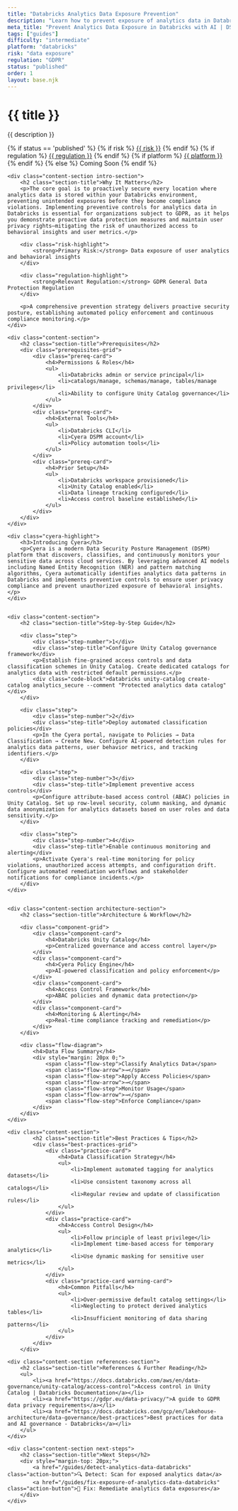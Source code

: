 ```yaml
---
title: "Databricks Analytics Data Exposure Prevention"
description: "Learn how to prevent exposure of analytics data in Databricks environments. Follow step-by-step guidance for GDPR compliance."
meta_title: "Prevent Analytics Data Exposure in Databricks with AI | DSPM Guide"
tags: ["guides"]
difficulty: "intermediate"
platform: "databricks"
risk: "data exposure"
regulation: "GDPR"
status: "published"
order: 1
layout: base.njk
---
```


<div class="container">
    <div class="header">
        <h1>{{ title }}</h1>
        <p>{{ description }}</p>
        <div class="guide-tags-container">
			<div class="guide-tags-wrapper">
		    {% if status == 'published' %}
		        {% if risk %}
		        <a href="/risk/{{ risk | downcase | replace: ' ', '-' }}/" class="guide-tag risk">{{ risk }}</a>
		        {% endif %}
		        {% if regulation %}
		        <a href="/regulation/{{ regulation | downcase | replace: ' ', '-' }}/" class="guide-tag regulation">{{ regulation }}</a>
		        {% endif %}
		        {% if platform %}
		        <a href="/platforms/{{ platform | downcase | replace: ' ', '-' }}/" class="guide-tag platform">{{ platform }}</a>
		        {% endif %}
		    {% else %}
		        <span class="guide-tag coming-soon">Coming Soon</span>
		    {% endif %}
		</div>
		</div>
    </div>

    <div class="content-section intro-section">
        <h2 class="section-title">Why It Matters</h2>
        <p>The core goal is to proactively secure every location where analytics data is stored within your Databricks environment, preventing unintended exposures before they become compliance violations. Implementing preventive controls for analytics data in Databricks is essential for organizations subject to GDPR, as it helps you demonstrate proactive data protection measures and maintain user privacy rights—mitigating the risk of unauthorized access to behavioral insights and user metrics.</p>
        
        <div class="risk-highlight">
            <strong>Primary Risk:</strong> Data exposure of user analytics and behavioral insights
        </div>
        
        <div class="regulation-highlight">
            <strong>Relevant Regulation:</strong> GDPR General Data Protection Regulation
        </div>
        
        <p>A comprehensive prevention strategy delivers proactive security posture, establishing automated policy enforcement and continuous compliance monitoring.</p>
    </div>

    <div class="content-section">
        <h2 class="section-title">Prerequisites</h2>
        <div class="prerequisites-grid">
            <div class="prereq-card">
                <h4>Permissions & Roles</h4>
                <ul>
                    <li>Databricks admin or service principal</li>
                    <li>catalogs/manage, schemas/manage, tables/manage privileges</li>
                    <li>Ability to configure Unity Catalog governance</li>
                </ul>
            </div>
            <div class="prereq-card">
                <h4>External Tools</h4>
                <ul>
                    <li>Databricks CLI</li>
                    <li>Cyera DSPM account</li>
                    <li>Policy automation tools</li>
                </ul>
            </div>
            <div class="prereq-card">
                <h4>Prior Setup</h4>
                <ul>
                    <li>Databricks workspace provisioned</li>
                    <li>Unity Catalog enabled</li>
                    <li>Data lineage tracking configured</li>
                    <li>Access control baseline established</li>
                </ul>
            </div>
        </div>
    </div>
	
    <div class="cyera-highlight">
        <h3>Introducing Cyera</h3>
        <p>Cyera is a modern Data Security Posture Management (DSPM) platform that discovers, classifies, and continuously monitors your sensitive data across cloud services. By leveraging advanced AI models including Named Entity Recognition (NER) and pattern matching algorithms, Cyera automatically identifies analytics data patterns in Databricks and implements preventive controls to ensure user privacy compliance and prevent unauthorized exposure of behavioral insights.</p>
    </div>
	

    <div class="content-section">
        <h2 class="section-title">Step-by-Step Guide</h2>
        
        <div class="step">
            <div class="step-number">1</div>
            <div class="step-title">Configure Unity Catalog governance framework</div>
            <p>Establish fine-grained access controls and data classification schemes in Unity Catalog. Create dedicated catalogs for analytics data with restricted default permissions.</p>
            <div class="code-block">databricks unity-catalog create-catalog analytics_secure --comment "Protected analytics data catalog"</div>
        </div>

        <div class="step">
            <div class="step-number">2</div>
            <div class="step-title">Deploy automated classification policies</div>
            <p>In the Cyera portal, navigate to Policies → Data Classification → Create New. Configure AI-powered detection rules for analytics data patterns, user behavior metrics, and tracking identifiers.</p>
        </div>

        <div class="step">
            <div class="step-number">3</div>
            <div class="step-title">Implement preventive access controls</div>
            <p>Configure attribute-based access control (ABAC) policies in Unity Catalog. Set up row-level security, column masking, and dynamic data anonymization for analytics datasets based on user roles and data sensitivity.</p>
        </div>

        <div class="step">
            <div class="step-number">4</div>
            <div class="step-title">Enable continuous monitoring and alerting</div>
            <p>Activate Cyera's real-time monitoring for policy violations, unauthorized access attempts, and configuration drift. Configure automated remediation workflows and stakeholder notifications for compliance incidents.</p>
        </div>
    </div>


    <div class="content-section architecture-section">
        <h2 class="section-title">Architecture & Workflow</h2>
        
        <div class="component-grid">
            <div class="component-card">
                <h4>Databricks Unity Catalog</h4>
                <p>Centralized governance and access control layer</p>
            </div>
            <div class="component-card">
                <h4>Cyera Policy Engine</h4>
                <p>AI-powered classification and policy enforcement</p>
            </div>
            <div class="component-card">
                <h4>Access Control Framework</h4>
                <p>ABAC policies and dynamic data protection</p>
            </div>
            <div class="component-card">
                <h4>Monitoring & Alerting</h4>
                <p>Real-time compliance tracking and remediation</p>
            </div>
        </div>

        <div class="flow-diagram">
            <h4>Data Flow Summary</h4>
            <div style="margin: 20px 0;">
                <span class="flow-step">Classify Analytics Data</span>
                <span class="flow-arrow">→</span>
                <span class="flow-step">Apply Access Policies</span>
                <span class="flow-arrow">→</span>
                <span class="flow-step">Monitor Usage</span>
                <span class="flow-arrow">→</span>
                <span class="flow-step">Enforce Compliance</span>
            </div>
        </div>
    </div>

	<div class="content-section">
	        <h2 class="section-title">Best Practices & Tips</h2>
	        <div class="best-practices-grid">
	            <div class="practice-card">
	                <h4>Data Classification Strategy</h4>
	                <ul>
	                    <li>Implement automated tagging for analytics datasets</li>
	                    <li>Use consistent taxonomy across all catalogs</li>
	                    <li>Regular review and update of classification rules</li>
	                </ul>
	            </div>
	            <div class="practice-card">
	                <h4>Access Control Design</h4>
	                <ul>
	                    <li>Follow principle of least privilege</li>
	                    <li>Implement time-based access for temporary analytics</li>
	                    <li>Use dynamic masking for sensitive user metrics</li>
	                </ul>
	            </div>
	            <div class="practice-card warning-card">
	                <h4>Common Pitfalls</h4>
	                <ul>
	                    <li>Over-permissive default catalog settings</li>
	                    <li>Neglecting to protect derived analytics tables</li>
	                    <li>Insufficient monitoring of data sharing patterns</li>
	                </ul>
	            </div>
	        </div>
	    </div>

    <div class="content-section references-section">
        <h2 class="section-title">References & Further Reading</h2>
        <ul>
            <li><a href="https://docs.databricks.com/aws/en/data-governance/unity-catalog/access-control">Access control in Unity Catalog | Databricks Documentation</a></li>
            <li><a href="https://gdpr.eu/data-privacy/">A guide to GDPR data privacy requirements</a></li>
            <li><a href="https://docs.databricks.com/gcp/en/lakehouse-architecture/data-governance/best-practices">Best practices for data and AI governance - Databricks</a></li>
        </ul>
    </div>

    <div class="content-section next-steps">
        <h2 class="section-title">Next Steps</h2>
        <div style="margin-top: 20px;">
            <a href="/guides/detect-analytics-data-databricks" class="action-button">🔍 Detect: Scan for exposed analytics data</a>
            <a href="/guides/fix-exposure-of-analytics-data-databricks" class="action-button">🔧 Fix: Remediate analytics data exposures</a>
        </div>
    </div>
</div>